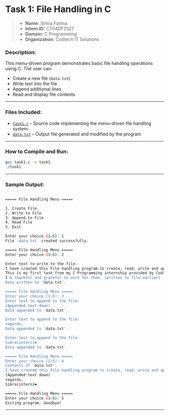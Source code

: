 # Task 1: File Handling in C

> - **Name:** Simra Fatima  
> - **Intern ID:** CT04DF2527  
> - **Domain:** C Programming  
> - **Organization:** Codtech IT Solutions  

### Description:
This menu-driven program demonstrates basic file handling operations using C. The user can:
- Create a new file (`data.txt`)
- Write text into the file
- Append additional lines
- Read and display file contents

---

### Files Included:
- [`task1.c`](https://github.com/Simra18/Codetech-C-Internship/blob/main/Task1/task1.c) – Source code implementing the menu-driven file handling system
- [`data.txt`](https://github.com/Simra18/Codetech-C-Internship/blob/main/Task1/data.txt)  – Output file generated and modified by the program



---

### How to Compile and Run:

```bash
gcc task1.c -o task1
./task1
```

---

### Sample Output:
```bash

===== File Handling Menu =====

1. Create File
2. Write to File
3. Append to File
4. Read File
5. Exit

Enter your choice (1–5): 1 
File 'data.txt' created successfully.

===== File Handling Menu =====
Enter your choice (1–5): 2

Enter text to write to the file:
I have created this File handling program to create, read, write and append.
This is my first task from my C Programming internship provided by Codtech.
I'm thankful and grateful to work for them. (written to file earlier)
Data written to 'data.txt'.

===== File Handling Menu =====
Enter your choice (1–5): 3
Enter text to append to the file:
(Appended text down)
Data appended to 'data.txt'.

Enter text to append to the file:
regards,
Data appended to 'data.txt'.

Enter text to append to the file:
Simra(intern)❤︎
Data appended to 'data.txt'.

===== File Handling Menu =====
Enter your choice (1–5): 4
Contents of 'data.txt':
I have created this File handling program to create, read, write and append. This is my first task from my C Programming internship provided by Codtech. I'm thankful and grateful to work for them. (written to file earlier)
(Appended text down)
regards,
Simra(intern)❤︎

===== File Handling Menu =====
Enter your choice (1–5): 5
Exiting program. Goodbye!

```
---

